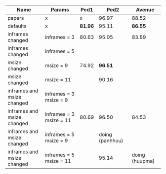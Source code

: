 | Name                       | Params                  | Ped1     | Ped2            | Avenue         |
| -------------------------- | ----------------------- | -------- | --------------- | -------------- |
| papers                     | x                       | x        | 96.97           | 88.52          |
| defaults                   | x                       | <b>81.96 | 95.11           | <b>86.55       |
| inframes changed           | inframes = 3            | 80.63    | 95.05           | 83.89          |
| inframes changed           | inframes = 5            |          |                 |                |
| msize changed              | msize = 9               | 74.92    | <b>96.51        |                |
| msize changed              | msize = 11              |          | 90.16           |                |
| inframes and msize changed | inframes = 3 msize = 9  |          |                 |                |
| inframes and msize changed | inframes = 3 msize = 11 | 80.69    | 96.50           | 84.53          |
| inframes and msize changed | inframes = 5 msize = 9  |          | doing (panhhuu) |                |
| inframes and msize changed | inframes = 5 msize = 11 |          | 95.14           | doing (huupma) |
